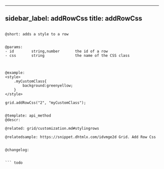 
---
sidebar_label: addRowCss
title: addRowCss
---          

``` todo

@short: adds a style to a row


@params:
- id 		string,number 		the id of a row
- css 		string 				the name of the CSS class



@example:
<style>
    .myCustomClass{
        background:greenyellow;
    }
</style>
 
grid.addRowCss("2", "myCustomClass");


@template: api_method
@descr:

@related: grid/customization.md#stylingrows

@relatedsample: https://snippet.dhtmlx.com/idvmge2d	Grid. Add Row Css


@changelog:


``` todo